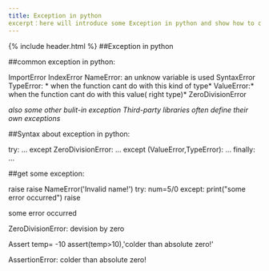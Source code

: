 ```yaml
---
title: Exception in python
excerpt：here will introduce some Exception in python and show how to caught and raise it.
---
```

{% include header.html %} ##Exception in python 


##common exception in python:

ImportError
IndexError
NameError: an unknow variable is used
SyntaxError
TypeError: * when the function cant do with this kind of type*
ValueError:* when the function cant do with this value( right type)*
ZeroDivisionError

*also some other bulit-in exception* *Third-party libraries often define their own exceptions*


##Syntax about exception in python:

try:
  ...
except ZeroDivisionError:
  ...
except (ValueError,TypeError):
  ...
finally:
  ...


##get some exception:

raise
raise NameError('Invalid name!')
try:
  num=5/0
except:
  print("some error occurred")
  raise
  
>>>
some error occurred

ZeroDivisionError: devision by zero
>>>
Assert
temp= -10
assert(temp>10),'colder than absolute zero!'

>>>
AssertionError: colder than absolute zero!
>>>

